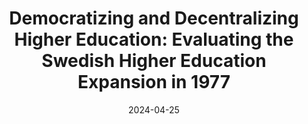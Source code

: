 ---
title: "Democratizing and Decentralizing Higher Education: Evaluating the Swedish Higher Education Expansion in 1977"
collection: publications
permalink: /publications/education_expansion
excerpt: "This policy report is about the higher education expansion in 1977 in Sweden. We find small local effects on the individuals' level of education. However, it did not achieve its democratizing goal, as the effect was larger for individuals whose parents already have a tertiary education."
date: 2024-04-25
venue: 'SNS'
paperurl: '/files/democratizing-and-decentralizing-higher-education-english-summary.pdf'
citation: "Bergh, A., Hällerfors, H., Tåg, J., & Åstebro, T. (2024). Democratizing and Decentralizing Higher Education: Evaluating the Swedish Higher Education Expansion in 1977. SNS."
---